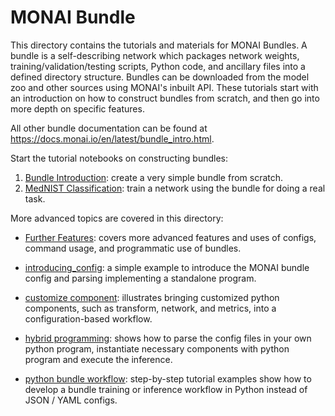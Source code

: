 # MONAI Bundle

This directory contains the tutorials and materials for MONAI Bundles. A bundle is a self-describing network which 
packages network weights, training/validation/testing scripts, Python code, and ancillary files into a defined
directory structure. Bundles can be downloaded from the model zoo and other sources using MONAI's inbuilt API.
These tutorials start with an introduction on how to construct bundles from scratch, and then go into more depth
on specific features.

All other bundle documentation can be found at https://docs.monai.io/en/latest/bundle_intro.html.

Start the tutorial notebooks on constructing bundles:

1. [Bundle Introduction](./01_bundle_intro.ipynb): create a very simple bundle from scratch.
2. [MedNIST Classification](./02_mednist_classification.ipynb): train a network using the bundle for doing a real task.

More advanced topics are covered in this directory:

* [Further Features](./further_features.md): covers more advanced features and uses of configs, command usage, and 
programmatic use of bundles.

* [introducing_config](./introducing_config): a simple example to introduce the MONAI bundle config and parsing 
implementing a standalone program.

*  [customize component](./custom_component): illustrates bringing customized python components, such as transform, 
network, and metrics, into a configuration-based workflow.

*  [hybrid programming](./hybrid_programming): shows how to parse the config files in your own python program, 
instantiate necessary components with python program and execute the inference.

* [python bundle workflow](./python_bundle_workflow): step-by-step tutorial examples show how to develop a bundle 
training or inference workflow in Python instead of JSON / YAML configs.
